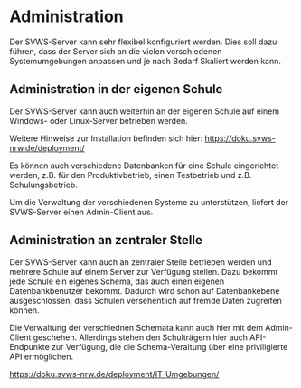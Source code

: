 # Administration

Der SVWS-Server kann sehr flexibel konfiguriert werden.
Dies soll dazu führen, dass der Server sich an die vielen verschiedenen Systemumgebungen anpassen und je nach Bedarf Skaliert werden kann.

## Administration in der eigenen Schule

Der SVWS-Server kann auch weiterhin an der eigenen Schule auf einem Windows- oder Linux-Server betrieben werden.

Weitere Hinweise zur Installation befinden sich hier: 
https://doku.svws-nrw.de/deployment/

Es können auch verschiedene Datenbanken für eine Schule eingerichtet werden, z.B. für den Produktivbetrieb, einen Testbetrieb und z.B. Schulungsbetrieb.

Um die Verwaltung der verschiedenen Systeme zu unterstützen, liefert der SVWS-Server einen Admin-Client aus.

## Administration an zentraler Stelle

Der SVWS-Server kann auch an zentraler Stelle betrieben werden und mehrere Schule auf einem Server zur Verfügung stellen. Dazu bekommt jede Schule ein eigenes Schema, das auch einen eigenen Datenbankbenutzer bekommt. Dadurch wird schon auf Datenbankebene ausgeschlossen, dass Schulen versehentlich auf fremde Daten zugreifen können.

Die Verwaltung der verschiednen Schemata kann auch hier mit dem Admin-Client geschehen.
Allerdings stehen den Schulträgern hier auch API-Endpunkte zur Verfügung, die die Schema-Veraltung über eine priviligierte API ermöglichen.

https://doku.svws-nrw.de/deployment/IT-Umgebungen/
